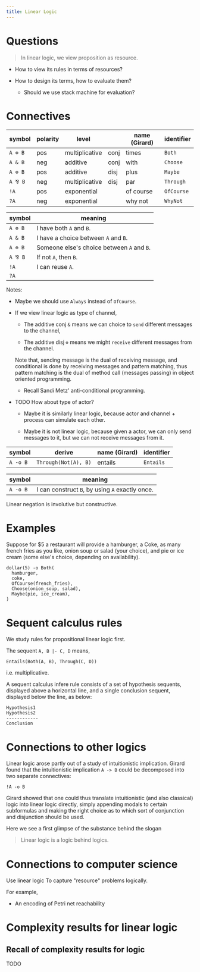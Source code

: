 ```yaml
---
title: Linear Logic
---
```


# Questions

> In linear logic, we view proposition as resource.

- How to view its rules in terms of resources?

- How to design its terms, how to evaluate them?

  - Should we use stack machine for evaluation?

# Connectives

| symbol  | polarity | level          |      | name (Girard) | identifier |
|---------|----------|----------------|------|---------------|------------|
| `A ⊗ B` | pos      | multiplicative | conj | times         | `Both`     |
| `A & B` | neg      | additive       | conj | with          | `Choose`   |
| `A ⊕ B` | pos      | additive       | disj | plus          | `Maybe`    |
| `A ⅋ B` | neg      | multiplicative | disj | par           | `Through`  |
| `!A`    | pos      | exponential    |      | of course     | `OfCourse` |
| `?A`    | neg      | exponential    |      | why not       | `WhyNot`   |

| symbol  | meaning                                    |
|---------|--------------------------------------------|
| `A ⊗ B` | I have both `A` and `B`.                   |
| `A & B` | I have a choice between `A` and `B`.       |
| `A ⊕ B` | Someone else's choice between `A` and `B`. |
| `A ⅋ B` | If not `A`, then `B`.                      |
| `!A`    | I can reuse `A`.                           |
| `?A`    |                                            |

Notes:

- Maybe we should use `Always` instead of `OfCourse`.

- If we view linear logic as type of channel,

  - The additive conj `&` means
    we can choice to `send` different messages to the channel,

  - The additive disj `⊕` means
    we might `receive` different messages from the channel.

  Note that, sending message is the dual of receiving message, and
  conditional is done by receiving messages and pattern matching, thus
  pattern matching is the dual of method call (messages passing) in
  object oriented programming.

  - Recall Sandi Metz' anti-conditional programming.

- TODO How about type of actor?

  - Maybe it is similarly linear logic,
    because actor and channel + process can simulate each other.

  - Maybe it is not linear logic,
    because given a actor, we can only send messages to it,
    but we can not receive messages from it.

| symbol   | derive               | name (Girard) | identifier |
|----------|----------------------|---------------|------------|
| `A -o B` | `Through(Not(A), B)` | entails       | `Entails`  |

| symbol   | meaning                                         |
|----------|-------------------------------------------------|
| `A -o B` | I can construct `B`, by using `A` exactly once. |

Linear negation is involutive but constructive.

# Examples

Suppose for $5 a restaurant will provide a hamburger, a Coke,
as many french fries as you like, onion soup or salad (your choice),
and pie or ice cream (some else's choice, depending on availability).

```
dollar(5) -o Both(
  hamburger,
  coke,
  OfCourse(french_fries),
  Choose(onion_soup, salad),
  Maybe(pie, ice_cream),
)
```

# Sequent calculus rules

We study rules for propositional linear logic first.

The sequent `A, B |- C, D` means,

```
Entails(Both(A, B), Through(C, D))
```

i.e. multiplicative.

A sequent calculus infere rule consists of a set of hypothesis sequents,
displayed above a horizontal line,
and a single conclusion sequent,
displayed below the line, as below:

```
Hypothesis1
Hypothesis2
------------
Conclusion
```

# Connections to other logics

Linear logic arose partly out of a study of intuitionistic implication.
Girard found that the intuitionistic implication `A -> B`
could be decomposed into two separate connectives:

```
!A -o B
```

Girard showed that one could thus translate intuitionistic (and also classical) logic
into linear logic directly, simply appending modals to certain subformulas
and making the right choice as to which sort of conjunction and disjunction should be used.

Here we see a first glimpse of the substance behind the slogan

> Linear logic is a logic behind logics.

# Connections to computer science

Use linear logic To capture "resource" problems logically.

For example,

- An encoding of Petri net reachability

# Complexity results for linear logic

## Recall of complexity results for logic

TODO
